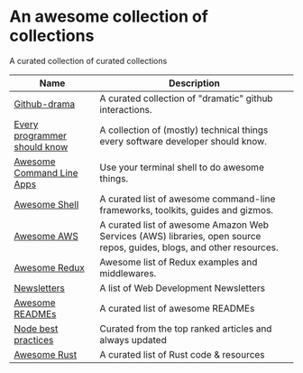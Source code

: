 # An awesome collection of collections
A curated collection of curated collections

| Name  | Description |
| ------------- | ------------- |
| [Github-drama](https://github.com/nikolas/github-drama) | A curated collection of "dramatic" github interactions. |
| [Every programmer should know](https://github.com/mr-mig/every-programmer-should-know) | A collection of (mostly) technical things every software developer should know. |
| [Awesome Command Line Apps](https://github.com/herrbischoff/awesome-command-line-apps) | Use your terminal shell to do awesome things. |
| [Awesome Shell](https://github.com/alebcay/awesome-shell) | A curated list of awesome command-line frameworks, toolkits, guides and gizmos. |
| [Awesome AWS](https://github.com/donnemartin/awesome-aws) | A curated list of awesome Amazon Web Services (AWS) libraries, open source repos, guides, blogs, and other resources. |
| [Awesome Redux](https://github.com/xgrommx/awesome-redux) | Awesome list of Redux examples and middlewares. |
| [Newsletters](https://gist.github.com/threequal/a5c58208eb0d2082b011accc06796945) | A list of Web Development Newsletters |
| [Awesome READMEs](https://github.com/matiassingers/awesome-readme) | A curated list of awesome READMEs |
| [Node best practices](https://github.com/i0natan/nodebestpractices) | Curated from the top ranked articles and always updated |
| [Awesome Rust](https://github.com/rust-unofficial/awesome-rust) | A curated list of Rust code & resources |
